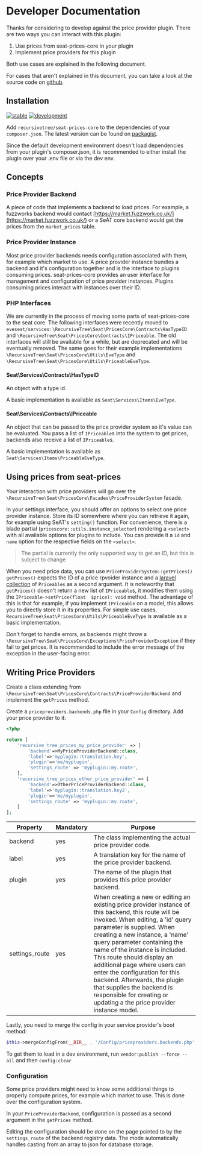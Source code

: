 # Developer Documentation

Thanks for considering to develop against the price provider plugin.
There are two ways you can interact with this plugin:

1. Use prices from seat-prices-core in your plugin
2. Implement price providers for this plugin

Both use cases are explained in the following document.

For cases that aren't explained in this document, you can take a look at the source code on 
[github](https://github.com/recursivetree/seat-prices-core).

## Installation

[![stable](https://poser.pugx.org/recursivetree/seat-prices-core/v/stable?style=flat-square)](https://packagist.org/packages/recursivetree/seat-prices-core)
[![development](https://poser.pugx.org/recursivetree/seat-prices-core/v/unstable?style=flat-square)](https://packagist.org/packages/recursivetree/seat-prices-core)

Add `recursivetree/seat-prices-core` to the dependencies of your `composer.json`. The latest version can be found on
[packagist](https://packagist.org/packages/recursivetree/seat-prices-core).

Since the default development environment doesn't load dependencies from your plugin's composer.json, it is
recommended to either install the plugin over your .env file or via the dev env.

## Concepts

### Price Provider Backend

A piece of code that implements a backend to load prices. For example, a fuzzworks backend would contact
[https://market.fuzzwork.co.uk/](https://market.fuzzwork.co.uk/) or a SeAT core backend would get the prices from
the `market_prices` table.

### Price Provider Instance

Most price provider backends needs configuration associated with them, for example which market to use. A price
provider instance bundles a backend and it's configuration together and is the interface to plugins consuming prices.
seat-prices-core provides an user interface for management and configuration of price provider instances. Plugins 
consuming prices interact with instances over their ID.

### PHP Interfaces

We are currently in the process of moving some parts of seat-prices-core to the seat core. The following interfaces 
were recently moved to `eveseat/services`: `\RecursiveTree\Seat\PricesCore\Contracts\HasTypeID` and 
`\RecursiveTree\Seat\PricesCore\Contracts\IPriceable`. The old interfaces will still be available for a while, but 
are deprecated and will be eventually removed. The same goes for their example implementations 
`\RecursiveTree\Seat\PricesCore\Utils\EveType` and `\RecursiveTree\Seat\PricesCore\Utils\PriceableEveType`.

#### Seat\Services\Contracts\HasTypeID

An object with a type id.

A basic implementation is available as `Seat\Services\Items\EveType`.

#### Seat\Services\Contracts\IPriceable

An object that can be passed to the price provider system so it's value can be evaluated. You pass a list of
`IPriceable`s into the system to get prices, backends also receive a list of `IPriceable`s.

A basic implementation is available as `Seat\Services\Items\PriceableEveType`.

## Using prices from seat-prices

Your interaction with price providers will go over the `\RecursiveTree\Seat\PricesCore\Facades\PriceProviderSystem`
facade.

In your settings interface, you should offer an options to select one price provider instance. Store its ID somewhere 
where you can retrieve it again, for example using SeAT's `setting()` function. For
convenience, there is a blade partial (`pricescore::utils.instance_selector`) rendering a `<select>` with all available
options for plugins to include. You can provide it a `id` and `name` option for the respective fields on the `<select>`.

> The partial is currently the only supported way to get an ID, but this is subject to change

When you need price data, you can use `PriceProviderSystem::getPrices()` `getPrices()` expects the ID of a price 
rpvoider instance and a 
[laravel collection](https://laravel.com/docs/10.x/collections) of `Priceables` as a second argument. It is noteworthy 
that
`getPrices()` doesn't return a new list of `IPriceable`s, it modifies them using the `IPriceable->setPrice(float 
$price): void` method. The advantage of this is that for example, if you implement `IPriceable` on a model, this allows 
you to directly store it in its properties. For simple use cases, `RecursiveTree\Seat\PricesCore\Utils\PriceableEveType`
is available as a basic implementation.

Don't forget to handle errors, as backends might throw a `\RecursiveTree\Seat\PricesCore\Exceptions\PriceProviderException`
if they fail to get prices. It is recommended to include the error message of the exception in the user-facing error.

## Writing Price Providers

Create a class extending from `\RecursiveTree\Seat\PricesCore\Contracts\PriceProviderBackend` and implement the
`getPrices` method.

Create a `priceproviders.backends.php` file in your `Config` directory. Add your price provider to it:

```php
<?php

return [
    'recursive_tree_prices_my_price_provider' => [
        'backend'=>MyPriceProviderBackend::class,
        'label'=>'myplugin::translation.key',
        'plugin'=>'me/myplugin',
        'settings_route' => 'myplugin::my.route',
    ],
    'recursive_tree_prices_other_price_provider' => [
        'backend'=>OtherPriceProviderBackend::class,
        'label'=>'myplugin::translation.key2',
        'plugin'=>'me/myplugin',
        'settings_route' => 'myplugin::my.route',
    ]
];
```

| Property       | Mandatory | Purpose                                                                                                                                                                                                                                                                                                                                                                                                                                                                                                        |
|----------------|-----------|----------------------------------------------------------------------------------------------------------------------------------------------------------------------------------------------------------------------------------------------------------------------------------------------------------------------------------------------------------------------------------------------------------------------------------------------------------------------------------------------------------------|
| backend        | yes       | The class implementing the actual price provider code.                                                                                                                                                                                                                                                                                                                                                                                                                                                         |
| label          | yes       | A translation key for the name of the price provider backend.                                                                                                                                                                                                                                                                                                                                                                                                                                                  |
| plugin         | yes       | The name of the plugin that provides this price provider backend.                                                                                                                                                                                                                                                                                                                                                                                                                                              |
| settings_route | yes       | When creating a new or editing an existing price provider instance of this backend, this route will be invoked. When editing, a 'id' query parameter is supplied. When creating a new instance, a 'name' query parameter containing the name of the instance is included. This route should display an additional page where users can enter the configuration for this backend. Afterwards, the plugin that supplies the backend is responsible for creating or updating a the price provider instance model. |

Lastly, you need to merge the config in your service provider's boot method:

```php
$this->mergeConfigFrom(__DIR__ . '/Config/priceproviders.backends.php','priceproviders.backends');
```

To get them to load in a dev environment, run `vendor:publish --force --all` and then `config:clear`

### Configuration

Some price providers might need to know some additional things to properly compute prices, for example which market
to use. This is done over the configuration system.

In your `PriceProviderBackend`, configuration is passed as a second argument in the `getPrices` method.

Editing the configuration should be done on the page pointed to by the `settings_route` of the backend registry data.
The mode automatically handles casting from an array to json for database storage.